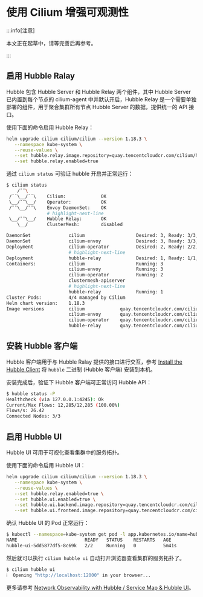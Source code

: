 # 使用 Cilium 增强可观测性

:::info[注意]

本文正在起草中，请等完善后再参考。

:::

## 启用 Hubble Ralay

Hubble 包含 Hubble Server 和 Hubble Relay 两个组件，其中 Hubble Server 已内置到每个节点的 cilium-agent 中并默认开启，Hubble Relay 是一个需要单独部署的组件，用于聚合集群所有节点 Hubble Server 的数据，提供统一的 API 接口。

使用下面的命令启用 Hubble Relay：

```bash
helm upgrade cilium cilium/cilium --version 1.18.3 \
   --namespace kube-system \
   --reuse-values \
   --set hubble.relay.image.repository=quay.tencentcloudcr.com/cilium/hubble-relay \
   --set hubble.relay.enabled=true
```

通过 `cilium status` 可验证 hubble 开启并正常运行：

```bash showLineNumbers
$ cilium status
    /¯¯\
 /¯¯\__/¯¯\    Cilium:             OK
 \__/¯¯\__/    Operator:           OK
 /¯¯\__/¯¯\    Envoy DaemonSet:    OK
               # highlight-next-line
 \__/¯¯\__/    Hubble Relay:       OK
    \__/       ClusterMesh:        disabled

DaemonSet              cilium                   Desired: 3, Ready: 3/3, Available: 3/3
DaemonSet              cilium-envoy             Desired: 3, Ready: 3/3, Available: 3/3
Deployment             cilium-operator          Desired: 2, Ready: 2/2, Available: 2/2
                       # highlight-next-line
Deployment             hubble-relay             Desired: 1, Ready: 1/1, Available: 1/1
Containers:            cilium                   Running: 3
                       cilium-envoy             Running: 3
                       cilium-operator          Running: 2
                       clustermesh-apiserver
                       # highlight-next-line
                       hubble-relay             Running: 1
Cluster Pods:          4/4 managed by Cilium
Helm chart version:    1.18.3
Image versions         cilium             quay.tencentcloudcr.com/cilium/cilium:v1.18.3@sha256:5649db451c88d928ea585514746d50d91e6210801b300c897283ea319d68de15: 3
                       cilium-envoy       quay.tencentcloudcr.com/cilium/cilium-envoy:v1.34.10-1761014632-c360e8557eb41011dfb5210f8fb53fed6c0b3222@sha256:ca76eb4e9812d114c7f43215a742c00b8bf41200992af0d21b5561d46156fd15: 3
                       cilium-operator    quay.tencentcloudcr.com/cilium/operator-generic:v1.18.3@sha256:b5a0138e1a38e4437c5215257ff4e35373619501f4877dbaf92c89ecfad81797: 2
                       hubble-relay       quay.tencentcloudcr.com/cilium/hubble-relay:v1.18.3@sha256:e53e00c47fe4ffb9c086bad0c1c77f23cb968be4385881160683d9e15aa34dc3: 1
```


## 安装 Hubble 客户端

Hubble 客户端用于与 Hubble Ralay 提供的接口进行交互，参考 [Install the Hubble Client](https://docs.cilium.io/en/stable/observability/hubble/setup/#install-the-hubble-client) 将 `hubble` 二进制 (Hubble 客户端) 安装到本机。

安装完成后，验证下 Hubble 客户端可正常访问 Hubble API：

```bash
$ hubble status -P
Healthcheck (via 127.0.0.1:4245): Ok
Current/Max Flows: 12,285/12,285 (100.00%)
Flows/s: 26.42
Connected Nodes: 3/3
```

## 启用 Hubble UI

Hubble UI 可用于可视化查看集群中的服务拓扑。

使用下面的命令启用 Hubble UI：

```bash
helm upgrade cilium cilium/cilium --version 1.18.3 \
   --namespace kube-system \
   --reuse-values \
   --set hubble.relay.enabled=true \
   --set hubble.ui.enabled=true \
   --set hubble.ui.backend.image.repository=quay.tencentcloudcr.com/cilium/hubble-ui-backend \
   --set hubble.ui.frontend.image.repository=quay.tencentcloudcr.com/cilium/hubble-ui
```


确认 Hubble UI 的 Pod 正常运行：

```bash
$ kubectl --namespace=kube-system get pod -l app.kubernetes.io/name=hubble-ui
NAME                         READY   STATUS    RESTARTS   AGE
hubble-ui-5dd5877df5-8c69k   2/2     Running   0          5m41s

```

然后就可以执行 `cilium hubble ui` 自动打开浏览器查看集群的服务拓扑了。

```bash
$ cilium hubble ui
ℹ  Opening "http://localhost:12000" in your browser...
```

更多请参考 [Network Observability with Hubble / Service Map & Hubble UI](https://docs.cilium.io/en/stable/observability/hubble/hubble-ui/)。
